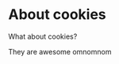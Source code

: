 About cookies
==============================================

What about cookies?

They are awesome omnomnom

